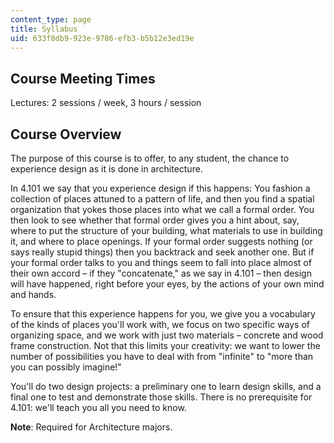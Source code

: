 ```yaml
---
content_type: page
title: Syllabus
uid: 633f8db9-923e-9786-efb3-b5b12e3ed19e
---
```


Course Meeting Times
--------------------

Lectures: 2 sessions / week, 3 hours / session

Course Overview
---------------

The purpose of this course is to offer, to any student, the chance to experience design as it is done in architecture.

In 4.101 we say that you experience design if this happens: You fashion a collection of places attuned to a pattern of life, and then you find a spatial organization that yokes those places into what we call a formal order. You then look to see whether that formal order gives you a hint about, say, where to put the structure of your building, what materials to use in building it, and where to place openings. If your formal order suggests nothing (or says really stupid things) then you backtrack and seek another one. But if your formal order talks to you and things seem to fall into place almost of their own accord – if they "concatenate," as we say in 4.101 – then design will have happened, right before your eyes, by the actions of your own mind and hands.

To ensure that this experience happens for you, we give you a vocabulary of the kinds of places you'll work with, we focus on two specific ways of organizing space, and we work with just two materials – concrete and wood frame construction. Not that this limits your creativity: we want to lower the number of possibilities you have to deal with from "infinite" to "more than you can possibly imagine!"

You'll do two design projects: a preliminary one to learn design skills, and a final one to test and demonstrate those skills. There is no prerequisite for 4.101: we'll teach you all you need to know.

**Note**: Required for Architecture majors.